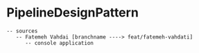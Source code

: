 # PipelineDesignPattern


```
-- sources
   -- Fatemeh Vahdai [branchname ----> feat/fatemeh-vahdati]
      -- console application 
```
